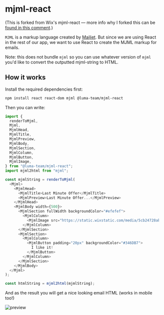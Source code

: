 # mjml-react

(This is forked from Wix's mjml-react — more info why I forked this can be [found in this comment](https://github.com/wix-incubator/mjml-react/issues/52#issuecomment-881830074).)

`MJML` is a markup language created by [Mailjet](https://www.mailjet.com/). But since we are using React in the rest of our app, we want to use React to create the MJML markup for emails.

Note: this does not bundle `mjml` so you can use whatever version of `mjml` you'd like to convert the outputted mjml-string to HTML.

## How it works

Install the required dependencies first:

```bash
npm install react react-dom mjml @luma-team/mjml-react
```

Then you can write:

```js
import {
  renderToMjml,
  Mjml,
  MjmlHead,
  MjmlTitle,
  MjmlPreview,
  MjmlBody,
  MjmlSection,
  MjmlColumn,
  MjmlButton,
  MjmlImage,
} from "@luma-team/mjml-react";
import mjml2html from "mjml";

const mjmlString = renderToMjml(
  <Mjml>
    <MjmlHead>
      <MjmlTitle>Last Minute Offer</MjmlTitle>
      <MjmlPreview>Last Minute Offer...</MjmlPreview>
    </MjmlHead>
    <MjmlBody width={500}>
      <MjmlSection fullWidth backgroundColor="#efefef">
        <MjmlColumn>
          <MjmlImage src="https://static.wixstatic.com/media/5cb24728abef45dabebe7edc1d97ddd2.jpg" />
        </MjmlColumn>
      </MjmlSection>
      <MjmlSection>
        <MjmlColumn>
          <MjmlButton padding="20px" backgroundColor="#346DB7">
            I like it!
          </MjmlButton>
        </MjmlColumn>
      </MjmlSection>
    </MjmlBody>
  </Mjml>
);

const htmlString = mjml2html(mjmlString);
```

And as the result you will get a nice looking email HTML (works in mobile too!)

![preview](https://user-images.githubusercontent.com/10008149/41058394-59b8ce9e-69d2-11e8-9eb9-c294f35bae9f.png)

